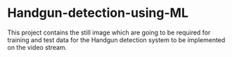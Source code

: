 # Handgun-detection-using-ML
This project contains the still image which are going to be required for training and test data for the Handgun detection system to be implemented on the video stream.
